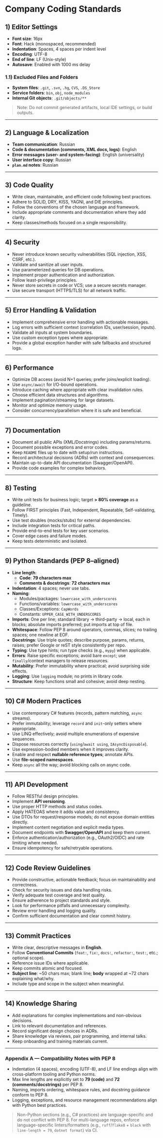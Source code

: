 # Company Coding Standards

## 1) Editor Settings
- **Font size**: 16px  
- **Font**: Hack (monospaced, recommended)  
- **Indentation**: Spaces, 4 spaces per indent level  
- **Encoding**: UTF-8  
- **End of line**: LF (Unix-style)  
- **Autosave**: Enabled with 1000 ms delay

### 1.1) Excluded Files and Folders
- **System files**: `.git`, `.svn`, `.hg`, `CVS`, `.DS_Store`  
- **Service folders**: `bin`, `obj`, `node_modules`  
- **Internal Git objects**: `.git/objects/**`

> Note: Do not commit generated artifacts, local IDE settings, or build
> outputs.

---

## 2) Language & Localization
- **Team communication**: Russian  
- **Code & documentation (comments, XML docs, logs)**: English  
- **Error messages (user- and system-facing)**: English (universality)  
- **User interface copy**: Russian  
- **`plan.md` notes**: Russian

---

## 3) Code Quality
- Write clean, maintainable, and efficient code following best practices.
- Adhere to SOLID, DRY, KISS, YAGNI, and DIE principles.
- Follow the conventions of the chosen language and framework.
- Include appropriate comments and documentation where they add clarity.
- Keep classes/methods focused on a single responsibility.

---

## 4) Security
- Never introduce known security vulnerabilities (SQL injection, XSS,
  CSRF, etc.).
- Validate and sanitize all user inputs.
- Use parameterized queries for DB operations.
- Implement proper authentication and authorization.
- Follow least-privilege principles.
- Never store secrets in code or VCS; use a secure secrets manager.
- Use secure transport (HTTPS/TLS) for all network traffic.

---

## 5) Error Handling & Validation
- Implement comprehensive error handling with actionable messages.
- Log errors with sufficient context (correlation IDs, user/session,
  inputs).
- Validate all inputs at system boundaries.
- Use custom exception types where appropriate.
- Provide a global exception handler with safe fallbacks and structured
  logs.

---

## 6) Performance
- Optimize DB access (avoid N+1 queries; prefer joins/explicit loading).
- Use `async/await` for I/O-bound operations.
- Introduce caching where appropriate with clear invalidation rules.
- Choose efficient data structures and algorithms.
- Implement pagination/streaming for large datasets.
- Monitor and optimize memory usage.
- Consider concurrency/parallelism where it is safe and beneficial.

---

## 7) Documentation
- Document all public APIs (XML/Docstrings) including params/returns.
- Document possible exceptions and error codes.
- Keep `README` files up to date with setup/run instructions.
- Record architectural decisions (ADRs) with context and consequences.
- Maintain up-to-date API documentation (Swagger/OpenAPI).
- Provide code examples for complex behaviors.

---

## 8) Testing
- Write unit tests for business logic; target **> 80% coverage** as a
  guideline.
- Follow FIRST principles (Fast, Independent, Repeatable, Self-validating,
  Timely).
- Use test doubles (mocks/stubs) for external dependencies.
- Include integration tests for critical paths.
- Provide end-to-end tests for key user scenarios.
- Cover edge cases and failure modes.
- Keep tests deterministic and isolated.

---

## 9) Python Standards (PEP 8–aligned)
- **Line length**:  
  - **Code**: **79 characters max**  
  - **Comments & docstrings**: **72 characters max**
- **Indentation**: 4 spaces; never use tabs.
- **Naming**:  
  - Modules/packages: `lowercase_with_underscores`  
  - Functions/variables: `lowercase_with_underscores`  
  - Classes/Exceptions: `CapWords`  
  - Constants: `UPPER_CASE_WITH_UNDERSCORES`
- **Imports**: One per line; standard library → third-party → local, each
  in blocks; absolute imports preferred; put imports at top of file.
- **Whitespace**: Follow PEP 8 around operators, commas, slices; no
  trailing spaces; one newline at EOF.
- **Docstrings**: Use triple quotes; describe purpose, params, returns,
  raises; prefer Google or reST style consistently per repo.
- **Typing**: Use type hints; run type checks (e.g., `mypy`) when
  applicable.
- **Errors**: Raise specific exceptions; avoid bare `except`; use
  `finally`/context managers to release resources.
- **Mutability**: Prefer immutability where practical; avoid surprising
  side effects.
- **Logging**: Use `logging` module; no prints in library code.
- **Structure**: Keep functions small and cohesive; avoid deep nesting.

---

## 10) C# Modern Practices
- Use contemporary C# features (records, pattern matching, `async`
  streams).
- Prefer immutability; leverage `record` and `init`-only setters where
  appropriate.
- Use LINQ effectively; avoid multiple enumerations of expensive
  sequences.
- Dispose resources correctly (`using`/`await using`, `IAsyncDisposable`).
- Use expression-bodied members when it improves clarity.
- Enable and respect **nullable reference types**; annotate APIs.
- Use **file-scoped namespaces**.
- Keep `async` all the way; avoid blocking calls on async code.

---

## 11) API Development
- Follow RESTful design principles.
- Implement **API versioning**.
- Use proper HTTP methods and status codes.
- Apply HATEOAS where it adds value and consistency.
- Use DTOs for request/response models; do not expose domain entities
  directly.
- Implement content negotiation and explicit media types.
- Document endpoints with **Swagger/OpenAPI** and keep them current.
- Enforce authentication/authorization (e.g., OAuth2/OIDC) and rate
  limiting where needed.
- Ensure idempotency for safe/retryable operations.

---

## 12) Code Review Guidelines
- Provide constructive, actionable feedback; focus on maintainability and
  correctness.
- Check for security issues and data handling risks.
- Verify adequate test coverage and test quality.
- Ensure adherence to project standards and style.
- Look for performance pitfalls and unnecessary complexity.
- Review error handling and logging quality.
- Confirm sufficient documentation and clear commit history.

---

## 13) Commit Practices
- Write clear, descriptive messages in **English**.
- Follow **Conventional Commits** (`feat:`, `fix:`, `docs:`, `refactor:`,
  `test:`, etc.; optional scope).
- Reference issue IDs where applicable.
- Keep commits atomic and focused.
- **Subject line**: ~50 chars max; blank line; **body** wrapped at ~72
  chars explaining what/why.
- Include type and scope in the subject when meaningful.

---

## 14) Knowledge Sharing
- Add explanations for complex implementations and non-obvious decisions.
- Link to relevant documentation and references.
- Record significant design choices in ADRs.
- Share knowledge via reviews, pair programming, and internal talks.
- Keep onboarding and training materials current.

---

### Appendix A — Compatibility Notes with PEP 8
- Indentation (4 spaces), encoding (UTF-8), and LF line endings align
  with cross-platform tooling and Python norms.  
- Max line lengths are explicitly set to **79 (code)** and **72
  (comments/docstrings)** per PEP 8.  
- Naming, imports ordering, whitespace rules, and docstring guidance
  conform to PEP 8.  
- Logging, exceptions, and resource management recommendations align with
  Python best practices.  

> Non-Python sections (e.g., C# practices) are language-specific and do
> not conflict with PEP 8. For multi-language repos, enforce
> language-specific linters/formatters (e.g., `ruff`/`flake8` + `black`
> with `line-length = 79`, `dotnet format`) via CI.
